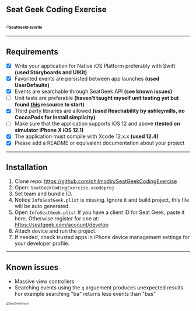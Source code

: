 ## Seat Geek Coding Exercise

## <img src="/Users/endofline/Downloads/GitHub/SeatGeekCodingExercise/SeatGeekFavorite.gif" alt="SeatGeekFavorite" style="zoom:50%;" />

---
## Requirements 

- [x] Write your application for Native iOS Platform preferably with Swift **(used Storyboards and UIKit)**
- [x] Favorited events are persisted between app launches **(used UserDefaults)**
- [x] Events are searchable through SeatGeek API **(see known issues)**
- [ ] Unit tests are preferable **(haven't taught myself unit testing yet but found [this](https://www.hackingwithswift.com/articles/94/how-to-refactor-your-app-to-add-unit-tests) resource to start)**
- [x] Third party libraries are allowed **(used Reachability by ashleymills, no CocoaPods for install simplicity)**
- [ ] Make sure that the application supports iOS 12 and above **(tested on simulator iPhone X iOS 12.1)**
- [x] The application must compile with Xcode 12.x.x **(used 12.4)**
- [x] Please add a README or equivalent documentation about your project

---
## Installation

1. Clone repo: https://github.com/philmodin/SeatGeekCodingExercise
2. Open: `SeatGeekCodingExercise.xcodeproj`
3. Set team and bundle ID.
4. Notice `InfoSeatGeek.plist` is missing. Ignore it and build project, this file will be auto generated.
5. Open `InfoSeatGeek.plist` If you have a client ID for Seat Geek, paste it here. Otherwise register for one at: https://seatgeek.com/account/develop
6. Attach device and run the project.
7. If needed, check trusted apps in iPhone device management settings for your developer profile.

---
## Known issues

- Massive view controllers
- Searching events using the `q` arguement produces unexpected results. For example searching "ba" returns less events than "bas"
<img src="/Users/endofline/Downloads/GitHub/SeatGeekCodingExercise/SeatGeekSearch.gif" alt="SeatGeekSearch" style="zoom:50%;" />